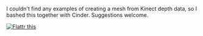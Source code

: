 I couldn't find any examples of creating a mesh from Kinect depth data, so I bashed this together with Cinder. Suggestions welcome.


<a href="http://flattr.com/thing/284904/Kinect-depth-to-GL-Mesh-example-in-Cinder-C" target="_blank">
<img src="http://api.flattr.com/button/flattr-badge-large.png" alt="Flattr this" title="Flattr this" border="0" /></a>
